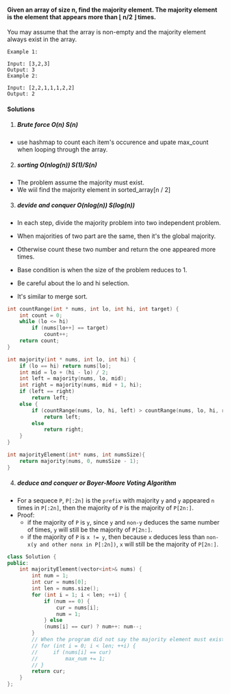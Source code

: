 #### Given an array of size n, find the majority element. The majority element is the element that appears more than ⌊ n/2 ⌋ times.

You may assume that the array is non-empty and the majority element always exist in the array.

```
Example 1:

Input: [3,2,3]
Output: 3
Example 2:

Input: [2,2,1,1,1,2,2]
Output: 2
```

#### Solutions

1. ##### Brute force O(n) S(n)

- use hashmap to count each item's occurence and upate max_count when looping through the array.


2. ##### sorting  O(nlog(n)) S(1)/S(n)

- The problem assume the majority must exist.
- We wiil find the majority element in sorted_array[n / 2]

3. ##### devide and conquer O(nlog(n)) S(log(n))

- In each step, divide the majority problem into two independent problem.
- When majorities of two part are the same, then it's the global majority.
- Otherwise count these two number and return the one appeared more times.
- Base condition is when the size of the problem reduces to 1.

- Be careful about the lo and hi selection.
- It's similar to merge sort.

```c++
int countRange(int * nums, int lo, int hi, int target) {
    int count = 0;
    while (lo <= hi)
        if (nums[lo++] == target)
            count++;
    return count;
}

int majority(int * nums, int lo, int hi) {
    if (lo == hi) return nums[lo];
    int mid = lo + (hi - lo) / 2;
    int left = majority(nums, lo, mid);
    int right = majority(nums, mid + 1, hi);
    if (left == right)
        return left;
    else {
        if (countRange(nums, lo, hi, left) > countRange(nums, lo, hi, right))
            return left;
        else
            return right;
    }
}

int majorityElement(int* nums, int numsSize){
    return majority(nums, 0, numsSize - 1);
}
```


4. ##### deduce and conquer or Boyer-Moore Voting Algorithm


- For a sequece `P`, `P[:2n]` is the `prefix` with majority `y` and `y` appeared `n` times in `P[:2n]`, then the majority of `P` is the majority of `P[2n:]`.
- Proof:
    - if the majority of `P` is `y`, since `y` and `non-y` deduces the same number of times, `y` will still be the majority of `P[2n:]`.
    - if the majority of `P` is `x != y`, then because `x` deduces less than `non-x(y and other nonx in P[:2n])`, `x` will still be the majority of `P[2n:]`.


```c++
class Solution {
public:
    int majorityElement(vector<int>& nums) {
        int num = 1;
        int cur = nums[0];
        int len = nums.size();
        for (int i = 1; i < len; ++i) {
            if (num == 0) {
                cur = nums[i];
                num = 1;
            } else
            (nums[i] == cur) ? num++: num--;
        }
        // When the program did not say the majority element must exist, need to check if the proportion of this element is larger than 0.5.
        // for (int i = 0; i < len; ++i) {
        //     if (nums[i] == cur)
        //         max_num += 1;
        // }
        return cur;
    }
};

```
